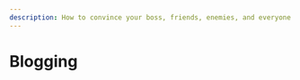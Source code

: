 ```yaml
---
description: How to convince your boss, friends, enemies, and everyone in-between to sponsor Lando.
---
```


# Blogging
